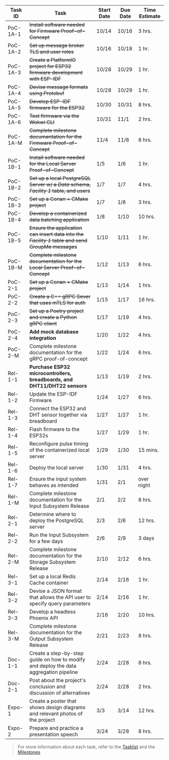 | Task ID  | Task | Start Date | Due Date | Time Estimate |
| -------- | ---- | ---------- | -------- | ------------- |
| PoC-1A-1 | ~~Install software needed for Firmware Proof-of-Concept~~ | 10/14 | 10/16 | 3 hrs. |
| PoC-1A-2 | ~~Set up message broker TLS and user roles~~ | 10/16 | 10/18 | 1 hr. |
| PoC-1A-3 | ~~Create a PlatformIO project for ESP32 firmware development with ESP-IDF~~ | 10/28 | 10/29 | 1 hr. |
| PoC-1A-4 | ~~Devise message formats using Protobuf~~ | 10/28 | 10/29 | 1 hr. |
| PoC-1A-5 | ~~Develop ESP-IDF firmware for the ESP32~~ | 10/30 | 10/31 | 8 hrs. |
| PoC-1A-6 | ~~Test firmware via the Wokwi CLI~~ | 10/31 | 11/1 | 2 hrs. |
| PoC-1A-M | ~~Complete milestone documentation for the Firmware Proof-of-Concept~~ | 11/4 | 11/8 | 8 hrs. |
| PoC-1B-1 | ~~Install software needed for the Local Server Proof-of-Concept~~ | 1/5 | 1/6 | 1 hr. |
| PoC-1B-2 | ~~Set up a local PostgreSQL Server w/ a *Data* schema, *Facility 1* table, and users~~ | 1/7 | 1/7 | 4 hrs. |
| PoC-1B-3 | ~~Set up a Conan + CMake project~~ | 1/7 | 1/8 | 3 hrs. |
| PoC-1B-4 | ~~Develop a containerized data batching application~~ | 1/8 | 1/10 | 10 hrs. |
| PoC-1B-5 | ~~Ensure the application can insert data into the *Facility 1* table and send GroupMe messages~~ | 1/10 | 1/11 | 1 hr. |
| PoC-1B-M | ~~Complete milestone documentation for the Local Server Proof-of-Concept~~ | 1/12 | 1/13 | 6 hrs. |
| PoC-2-1  | ~~Set up a Conan + CMake project~~ | 1/13 | 1/14 | 1 hrs. |
| PoC-2-2  | ~~Create a C++ gRPC Sever that uses mTLS for auth~~ | 1/15 | 1/17 | 16 hrs. |
| PoC-2-3  | ~~Set up a Poetry project and create a Python gRPC client~~ | 1/17 | 1/19 | 4 hrs. |
| PoC-2-4  | **Add mock database integration** | 1/20 | 1/22 | 4 hrs. |
| PoC-2-M  | Complete milestone documentation for the gRPC proof-of-concept | 1/22 | 1/24  | 6 hrs. |
| Rel-1-1  | **Purchase ESP32 microcontrollers, breadboards, and DHT11/DHT22 sensors** | 1/13 | 1/19 | 2 hrs. |
| Rel-1-2  | Update the ESP-IDF Firmware | 1/24 | 1/27 | 6 hrs. |
| Rel-1-3  | Connect the ESP32 and DHT sensor together via breadboard | 1/27 | 1/27 | 1 hr. |
| Rel-1-4  | Flash firmware to the ESP32s | 1/27 | 1/29 | 1 hr. |
| Rel-1-5  | Reconfigure pulse timing of the containerized local server | 1/29 | 1/30 | 15 mins. |
| Rel-1-6  | Deploy the local server | 1/30 | 1/31 | 4 hrs. |
| Rel-1-7  | Ensure the input system behaves as intended | 1/31 | 2/1 | over night |
| Rel-1-M  | Complete milestone documentation for the Input Subsystem Release | 2/1 | 2/2 | 8 hrs. |
| Rel-2-1  | Determine where to deploy the PostgreSQL server | 2/3 | 2/6 | 12 hrs. |
| Rel-2-2  | Run the Input Subsystem for a few days | 2/6 | 2/9 | 3 days |
| Rel-2-M  | Complete milestone documentation for the Storage Subsystem Release | 2/10 | 2/12 | 6 hrs. |
| Rel-3-1  | Set up a local Redis Cache container | 2/14 | 2/16 | 1 hr. |
| Rel-3-2  | Devise a JSON format that allows the API user to specify query parameters | 2/14 | 2/16 | 1 hr. |
| Rel-3-3  | Develop a headless Phoenix API | 2/16 | 2/20 | 10 hrs. |
| Rel-3-M  | Complete milestone documentation for the Output Subsystem Release | 2/21 | 2/23 | 8 hrs. |
| Doc-1-1  | Create a step-by-step guide on how to modify and deploy the data aggregation pipeline | 2/24 | 2/28 | 8 hrs. |
| Doc-2-1  | Post about the project's conclusion and discussion of alternatives | 2/24 | 2/28 | 2 hrs. |
| Expo-1   | Create a poster that shows design diagrams and relevant photos of the project | 3/3 | 3/14 | 12 hrs. |
| Expo-2   | Prepare and practice a presentation speech | 3/24 | 3/28 | 8 hrs. |

> For more information about each task, refer to the [Tasklist](./tasklist.md) and the [Milestones](./milestones.md)